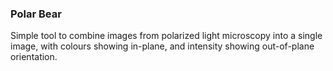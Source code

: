### Polar Bear

Simple tool to combine images from polarized light microscopy into a single image, with colours showing in-plane, and intensity showing out-of-plane orientation.
